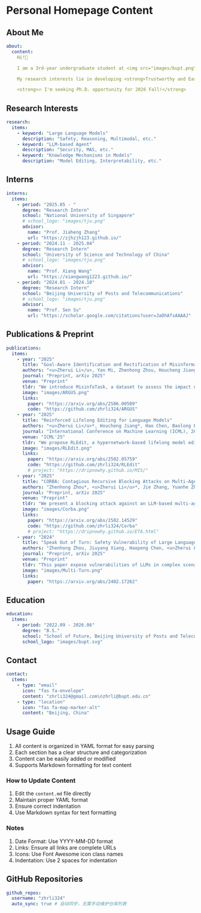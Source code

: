 # Personal Homepage Content

## About Me
```yaml
about:
  content:
    Hi!👋

    I am a 3rd-year undergraduate student at <img src="images/bupt.png" alt="BUPT Logo" style="height:4em; vertical-align:middle;">.

    My research interests lie in developing <strong>Trustworthy and Easy-to-use AI</strong>.

    <strong>🔥 I'm seeking Ph.D. opportunity for 2026 Fall!</strong>
```

## Research Interests
```yaml
research:
  items:
    - keyword: "Large Language Models"
      description: "Safety, Reasoning, Multimodal, etc."
    - keyword: "LLM-based Agent"
      description: "Security, MAS, etc."
    - keyword: "Knowledge Mechanisms in Models"
      description: "Model Editing, Interpretability, etc."
```

## Interns
```yaml
interns:
  items:
    - period: "2025.05 - "
      degree: "Research Intern"
      school: "National University of Singapore"
      # school_logo: "images/tju.png"
      advisor:
        name: "Prof. Jiaheng Zhang"
        url: "https://zjhzjh123.github.io/"
    - period: "2024.11 - 2025.04"
      degree: "Research Intern"
      school: "University of Science and Technology of China"
      # school_logo: "images/tju.png"
      advisor:
        name: "Prof. Xiang Wang"
        url: "https://xiangwang1223.github.io/"
    - period: "2024.01 - 2024.10"
      degree: "Research Intern"
      school: "Beijing University of Posts and Telecommunications"
      # school_logo: "images/tju.png"
      advisor:
        name: "Prof. Sen Su"
        url: "https://scholar.google.com/citations?user=JaDhAfsAAAAJ"
```

## Publications & Preprint
```yaml
publications:
  items:
    - year: "2025"
      title: "Goal-Aware Identification and Rectification of Misinformation in Multi-Agent Systems"
      authors: "<u>Zherui Li</u>, Yan Mi, Zhenhong Zhou, Houcheng Jiang, Guibin Zhang, Kun Wang, Junfeng Fang"
      journal: "Preprint, arXiv 2025"
      venue: "Preprint"
      tldr: "We introduce MisinfoTask, a dataset to assess the impact of misinformation injection on Multi-Agent Systems, and ARGUS, a universal and adaptive framework designed to defend against this threat."
      image: "images/ARGUS.png"
      links:
        paper: "https://arxiv.org/abs/2506.00509"
        code: "https://github.com/zhrli324/ARGUS"
    - year: "2025"
      title: "Reinforced Lifelong Editing for Language Models"
      authors: "<u>Zherui Li</u>*, Houcheng Jiang*, Hao Chen, Baolong Bi, Zhenhong Zhou, Fei Sun, Junfeng Fang†, Xiang Wang†"
      journal: "International Conference on Machine Learning (ICML), 2025"
      venue: "ICML'25"
      tldr: "We propose RLEdit, a hypernetwork-based lifelong model editing method that achieves both effectiveness and efficiency."
      image: "images/RLEdit.png"
      links:
        paper: "https://arxiv.org/abs/2502.05759"
        code: "https://github.com/zhrli324/RLEdit"
        # project: "https://dripnowhy.github.io/MIS/"
    - year: "2025"
      title: "CORBA: Contagious Recursive Blocking Attacks on Multi-Agent Systems Based on Large Language Models"
      authors: "Zhenhong Zhou*, <u>Zherui Li</u>*, Jie Zhang, Yuanhe Zhang, Kun Wang, Yang Liu, Qing Guo†"
      journal: "Preprint, arXiv 2025"
      venue: "Preprint"
      tldr: "We present a blocking attack against an LLM-based multi-agent system that can degrade its availability and reveal vulnerabilities in the existing framework."
      image: "images/Corba.png"
      links:
        paper: "https://arxiv.org/abs/2502.14529"
        code: "https://github.com/zhrli324/Corba"
        # project: "https://dripnowhy.github.io/ETA.html"
    - year: "2024"
      title: "Speak Out of Turn: Safety Vulnerability of Large Language Models in Multi-turn Dialogue"
      authors: "Zhenhong Zhou, Jiuyang Xiang, Haopeng Chen, <u>Zherui Li</u>, Ting Yang, Quan Liu, Sen Su†"
      journal: "Preprint, arXiv 2025"
      venue: "Preprint"
      tldr: "This paper expose vulnerabilities of LLMs in complex scenarios involving multi-turn dialogue."
      image: "images/Multi-Turn.png"
      links:
        paper: "https://arxiv.org/abs/2402.17262"
```

## Education
```yaml
education:
  items:
    - period: "2022.09 - 2026.06"
      degree: "B.S."
      school: "School of Future, Beijing University of Posts and Telecommunications"
      school_logo: "images/bupt.svg"
```

## Contact
```yaml
contact:
  items:
    - type: "email"
      icon: "fas fa-envelope"
      content: "zhrli324@gmail.com\nzhrli@bupt.edu.cn"
    - type: "location"
      icon: "fas fa-map-marker-alt"
      content: "Beijing, China"
```

## Usage Guide

1. All content is organized in YAML format for easy parsing
2. Each section has a clear structure and categorization
3. Content can be easily added or modified
4. Supports Markdown formatting for text content

### How to Update Content

1. Edit the `content.md` file directly
2. Maintain proper YAML format
3. Ensure correct indentation
4. Use Markdown syntax for text formatting

### Notes

1. Date Format: Use YYYY-MM-DD format
2. Links: Ensure all links are complete URLs
3. Icons: Use Font Awesome icon class names
4. Indentation: Use 2 spaces for indentation 

## GitHub Repositories
```yaml
github_repos:
  username: "zhrli324"
  auto_sync: true # 自动同步，无需手动维护仓库列表
``` 
